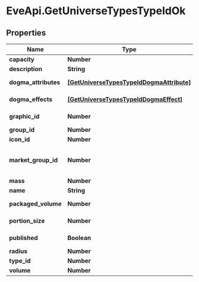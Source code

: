 # EveApi.GetUniverseTypesTypeIdOk

## Properties
Name | Type | Description | Notes
------------ | ------------- | ------------- | -------------
**capacity** | **Number** | capacity number | [optional] 
**description** | **String** | description string | 
**dogma_attributes** | [**[GetUniverseTypesTypeIdDogmaAttribute]**](GetUniverseTypesTypeIdDogmaAttribute.md) | dogma_attributes array | [optional] 
**dogma_effects** | [**[GetUniverseTypesTypeIdDogmaEffect]**](GetUniverseTypesTypeIdDogmaEffect.md) | dogma_effects array | [optional] 
**graphic_id** | **Number** | graphic_id integer | [optional] 
**group_id** | **Number** | group_id integer | 
**icon_id** | **Number** | icon_id integer | [optional] 
**market_group_id** | **Number** | This only exists for types that can be put on the market | [optional] 
**mass** | **Number** | mass number | [optional] 
**name** | **String** | name string | 
**packaged_volume** | **Number** | packaged_volume number | [optional] 
**portion_size** | **Number** | portion_size integer | [optional] 
**published** | **Boolean** | published boolean | 
**radius** | **Number** | radius number | [optional] 
**type_id** | **Number** | type_id integer | 
**volume** | **Number** | volume number | [optional] 


